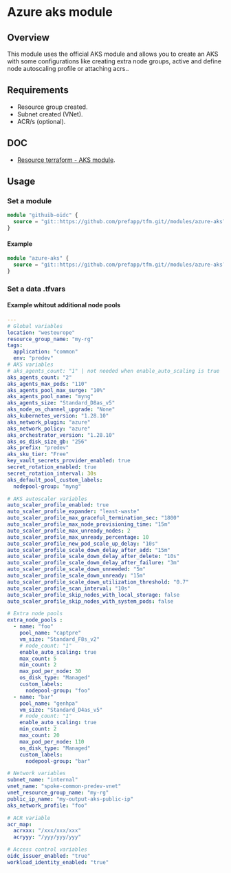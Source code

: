 # Azure aks module

## Overview

This module uses the official AKS module and allows you to create an AKS with some configurations like creating extra node groups, active and define node autoscaling profile or attaching acrs..

## Requirements

- Resource group created.
- Subnet created (VNet).
- ACR/s (optional).

## DOC

- [Resource terraform - AKS module](https://registry.terraform.io/modules/Azure/aks/azurerm/latest).

## Usage

### Set a module

```terraform
module "githuib-oidc" {
  source = "git::https://github.com/prefapp/tfm.git//modules/azure-aks?ref=<version/tag/commit/branch>"
}
```

#### Example

```terraform
module "azure-aks" {
  source = "git::https://github.com/prefapp/tfm.git//modules/azure-aks?ref=v1.2.3"
}
```

### Set a data .tfvars

#### Example whitout additional node pools

```yaml
---
# Global variables
location: "westeurope"
resource_group_name: "my-rg"
tags:
  application: "common"
  env: "predev"
# AKS variables
# aks_agents_count: "1" | not needed when enable_auto_scaling is true
aks_agents_count: "2"
aks_agents_max_pods: "110"
aks_agents_pool_max_surge: "10%"
aks_agents_pool_name: "myng"
aks_agents_size: "Standard_D8as_v5"
aks_node_os_channel_upgrade: "None"
aks_kubernetes_version: "1.28.10"
aks_network_plugin: "azure"
aks_network_policy: "azure"
aks_orchestrator_version: "1.28.10"
aks_os_disk_size_gb: "256"
aks_prefix: "predev"
aks_sku_tier: "Free"
key_vault_secrets_provider_enabled: true
secret_rotation_enabled: true
secret_rotation_interval: 30s
aks_default_pool_custom_labels:
  nodepool-group: "myng"

# AKS autoscaler variables
auto_scaler_profile_enabled: true
auto_scaler_profile_expander: "least-waste"
auto_scaler_profile_max_graceful_termination_sec: "1800"
auto_scaler_profile_max_node_provisioning_time: "15m"
auto_scaler_profile_max_unready_nodes: 2
auto_scaler_profile_max_unready_percentage: 10
auto_scaler_profile_new_pod_scale_up_delay: "10s"
auto_scaler_profile_scale_down_delay_after_add: "15m"
auto_scaler_profile_scale_down_delay_after_delete: "10s"
auto_scaler_profile_scale_down_delay_after_failure: "3m"
auto_scaler_profile_scale_down_unneeded: "5m"
auto_scaler_profile_scale_down_unready: "15m"
auto_scaler_profile_scale_down_utilization_threshold: "0.7"
auto_scaler_profile_scan_interval: "10s"
auto_scaler_profile_skip_nodes_with_local_storage: false
auto_scaler_profile_skip_nodes_with_system_pods: false

# Extra node pools
extra_node_pools :
  - name: "foo"
    pool_name: "captpre"
    vm_size: "Standard_F8s_v2"
    # node_count: "1"
    enable_auto_scaling: true
    max_count: 5
    min_count: 2
    max_pod_per_node: 30
    os_disk_type: "Managed"
    custom_labels:
      nodepool-group: "foo"
  - name: "bar"
    pool_name: "genhpa"
    vm_size: "Standard_D4as_v5"
    # node_count: "1"
    enable_auto_scaling: true
    min_count: 2
    max_count: 20
    max_pod_per_node: 110
    os_disk_type: "Managed"
    custom_labels:
      nodepool-group: "bar"

# Network variables
subnet_name: "internal"
vnet_name: "spoke-common-predev-vnet"
vnet_resource_group_name: "my-rg"
public_ip_name: "my-output-aks-public-ip"
aks_network_profile: "foo"

# ACR variable
acr_map:
  acrxxx: "/xxx/xxx/xxx"
  acryyy: "/yyy/yyy/yyy"

# Access control variables
oidc_issuer_enabled: "true"
workload_identity_enabled: "true"
```
